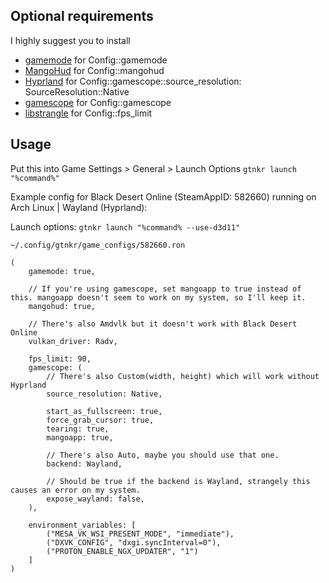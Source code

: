 ## Optional requirements

I highly suggest you to install
- [gamemode](https://github.com/FeralInteractive/gamemode) for Config::gamemode
- [MangoHud](https://github.com/flightlessmango/MangoHud) for Config::mangohud
- [Hyprland](https://github.com/hyprwm/Hyprland) for Config::gamescope::source_resolution: SourceResolution::Native
- [gamescope](https://github.com/ValveSoftware/gamescope) for Config::gamescope
- [libstrangle](https://github.com/milaq/libstrangle) for Config::fps_limit

## Usage

Put this into Game Settings > General > Launch Options
`gtnkr launch "%command%"`

Example config for Black Desert Online (SteamAppID: 582660) running on Arch Linux | Wayland (Hyprland):

Launch options: `gtnkr launch "%command% --use-d3d11"`

`~/.config/gtnkr/game_configs/582660.ron`
```ron
(
    gamemode: true,

    // If you're using gamescope, set mangoapp to true instead of this. mangoapp doesn't seem to work on my system, so I'll keep it.
    mangohud: true,

    // There's also Amdvlk but it doesn't work with Black Desert Online
    vulkan_driver: Radv,

    fps_limit: 90,
    gamescope: (
		// There's also Custom(width, height) which will work without Hyprland
        source_resolution: Native,

        start_as_fullscreen: true,
        force_grab_cursor: true,
        tearing: true,
        mangoapp: true,

        // There's also Auto, maybe you should use that one.
        backend: Wayland,

        // Should be true if the backend is Wayland, strangely this causes an error on my system.
        expose_wayland: false,
    ),

    environment_variables: [
        ("MESA_VK_WSI_PRESENT_MODE", "immediate"),
		("DXVK_CONFIG", "dxgi.syncInterval=0"),
		("PROTON_ENABLE_NGX_UPDATER", "1")
	]
)
```
